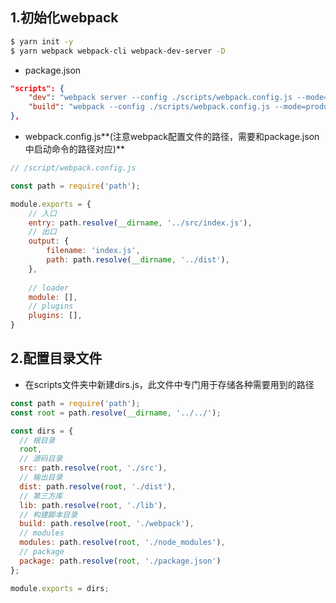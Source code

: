 ## 1.初始化webpack

```bash
$ yarn init -y
$ yarn webpack webpack-cli webpack-dev-server -D
```

- package.json

```json
"scripts": {
    "dev": "webpack server --config ./scripts/webpack.config.js --mode=development", // 开发时的启动服务命令
    "build": "webpack --config ./scripts/webpack.config.js --mode=production"       // 编译命令
},
```

- webpack.config.js**(注意webpack配置文件的路径，需要和package.json中启动命令的路径对应)**

```js
// /script/webpack.config.js

const path = require('path');

module.exports = {
    // 入口
    entry: path.resolve(__dirname, '../src/index.js'),
    // 出口
    output: {
        filename: 'index.js',
        path: path.resolve(__dirname, '../dist'),
    },
    
    // loader
    module: [],
    // plugins
    plugins: [],
}
```

## 2.配置目录文件

- 在scripts文件夹中新建dirs.js，此文件中专门用于存储各种需要用到的路径

```js
const path = require('path');
const root = path.resolve(__dirname, '../../');

const dirs = {
  // 根目录
  root,
  // 源码目录
  src: path.resolve(root, './src'),
  // 输出目录
  dist: path.resolve(root, './dist'),
  // 第三方库
  lib: path.resolve(root, './lib'),
  // 构建脚本目录
  build: path.resolve(root, './webpack'),
  // modules
  modules: path.resolve(root, './node_modules'),
  // package
  package: path.resolve(root, './package.json')
};

module.exports = dirs;
```

